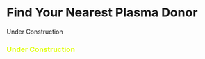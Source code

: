 # Find Your Nearest Plasma Donor

<div class="text-gray-dark mb-2">
  Under  Construction
</div>
<h3 style="color:#DFFF00;">Under  Construction</h3>

